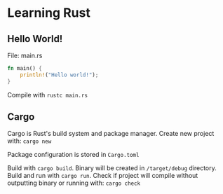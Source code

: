 # Learning Rust #

## Hello World! ##


File: main.rs
``` rust
fn main() {
	println!("Hello world!");
}
```

Compile with `rustc main.rs`

## Cargo ##
Cargo is Rust's build system and package manager.
Create new project with:
`cargo new`

Package configuration is stored in `Cargo.toml`

Build with `cargo build`. Binary will be created in `/target/debug` directory.
Build and run with `cargo run`.
Check if project will compile without outputting binary or running with: `cargo check`
